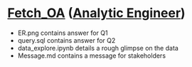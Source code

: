 # [Fetch_OA](https://github.com/yijungan/Fetch_OA) ([Analytic Engineer](https://fetch-hiring.s3.amazonaws.com/analytics-engineer/ineeddata-data-modeling/data-modeling.html))
* ER.png contains answer for Q1
* query.sql contains answer for Q2
* data_explore.ipynb details a rough glimpse on the data
* Message.md contains a message for stakeholders
